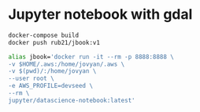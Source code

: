 # Jupyter notebook with gdal

```sh
docker-compose build
docker push rub21/jbook:v1
```

```sh
alias jbook='docker run -it --rm -p 8888:8888 \
-v $HOME/.aws:/home/jovyan/.aws \
-v $(pwd)/:/home/jovyan \
--user root \
-e AWS_PROFILE=devseed \
--rm \
jupyter/datascience-notebook:latest'
```

